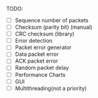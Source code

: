TODO:
- [ ] Sequence number of packets
- [ ] Checksum (parity bit) (manual)
- [ ] CRC checksum (library)
- [ ] Error detection
- [ ] Packet error generator
- [ ] Data packet error
- [ ] ACK packet error
- [ ] Random packet delay
- [ ] Performance Charts
- [ ] GUI
- [ ] Multithreading(not a priority)